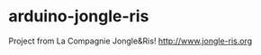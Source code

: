 arduino-jongle-ris
==================

Project from La Compagnie Jongle&Ris! http://www.jongle-ris.org
